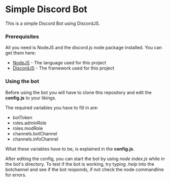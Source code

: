# Simple Discord Bot

This is a simple Discord Bot using DiscordJS.


### Prerequisites

All you need is NodeJS and the discord.js node package installed. 
You can get them here:
* [NodeJS](https://nodejs.org/) - The language used for this project
* [DiscordJS](https://discord.js.org/) - The framework used for this project

### Using the bot

Before using the bot you will have to clone this repository and edit the **config.js** to your likings.

The required variables you have to fill in are:
- botToken
- roles.adminRole
- roles.modRole
- channels.botChannel
- channels.infoChannel

What these variables have to be, is explained in the **config.js**.

After editing the config, you can start the bot by using *node index.js* while in the bot's directory.
To test if the bot is working, try typing *.help* into the botchannel and see if the bot responds, if not check the 
node commandline for errors.
